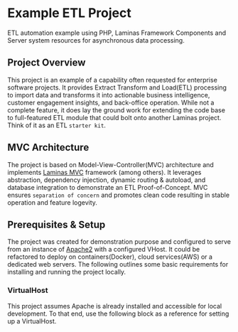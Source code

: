 # Example ETL Project

ETL automation example using PHP, Laminas Framework Components and Server system resources for asynchronous data processing.

## Project Overview

This project is an example of a capability often requested for enterprise software projects.  It provides Extract Transform and Load(ETL) processing to import data and transforms it into actionable business intelligence, customer engagement insights, and back-office operation. While not a complete feature, it does lay the ground work for extending the code base to full-featured ETL module that could bolt onto another Laminas project. Think of it as an ETL `starter kit`. 

## MVC Architecture

The project is based on Model-View-Controller(MVC) architecture and implements [Laminas MVC](https://docs.laminas.dev/mvc/) framework (among others). It leverages abstraction, dependency injection, dynamic routing & autoload, and database integration to demonstrate an ETL Proof-of-Concept. MVC ensures `separation of concern` and promotes clean code resulting in stable operation and feature logevity.

## Prerequisites & Setup

The project was created for demonstration purpose and configured to serve from an instance of [Apache2](https://httpd.apache.org/) with a configured VHost.  It could be refactored to deploy on containers(Docker), cloud services(AWS) or a dedicated web servers.  The following outlines some basic requirements for installing and running the project locally.

### VirtualHost

This project assumes Apache is already installed and accessible for local development. To that end, use the following block as a reference for setting up a VirtualHost.






